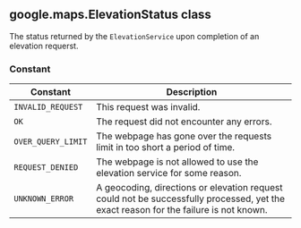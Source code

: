 <h2 id="ElevationStatus">
google.maps.ElevationStatus
class
</h2><p>The status returned by the <code>ElevationService</code> upon completion of an elevation requerst.</p><h3>Constant</h3><table summary="class ElevationStatus - Constants" width="100%">
<thead>
<tr><th>Constant</th>
<th>Description</th>
</tr></thead>
<tbody>
<tr>
<td><code>INVALID_REQUEST</code></td>
<td>This request was invalid.</td>
</tr>
<tr>
<td><code>OK</code></td>
<td>The request did not encounter any errors.</td>
</tr>
<tr>
<td><code>OVER_QUERY_LIMIT</code></td>
<td>The webpage has gone over the requests limit in too short a period of time.</td>
</tr>
<tr>
<td><code>REQUEST_DENIED</code></td>
<td>The webpage is not allowed to use the elevation service for some reason.</td>
</tr>
<tr>
<td><code>UNKNOWN_ERROR</code></td>
<td>A geocoding, directions or elevation request could not be successfully processed, yet the exact reason for the failure is not known.</td>
</tr>
</tbody>
</table>